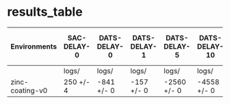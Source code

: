 # results_table
| Environments  |SAC-DELAY-0|DATS-DELAY-0|DATS-DELAY-1|DATS-DELAY-5|DATS-DELAY-10|DATS-DELAY-20|DATS-DELAY-100-GPU|
|---------------|-----------|------------|------------|------------|-------------|-------------|------------------|
|               |logs/      |logs/       |logs/       |logs/       |logs/        |logs/        |logs/             |
|zinc-coating-v0|250 +/- 4  |-841 +/- 0  |-157 +/- 0  |-2560 +/- 0 |-4558 +/- 0  |-3155 +/- 0  |-2375 +/- 0       |

